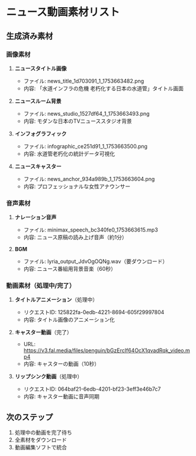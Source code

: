 # ニュース動画素材リスト

## 生成済み素材

### 画像素材
1. **ニュースタイトル画像** 
   - ファイル: news_title_1d703091_1_1753663482.png
   - 内容: 「水道インフラの危機 老朽化する日本の水道管」タイトル画面

2. **ニュースルーム背景**
   - ファイル: news_studio_1527df64_1_1753663493.png
   - 内容: モダンな日本のTVニューススタジオ背景

3. **インフォグラフィック**
   - ファイル: infographic_ce251d91_1_1753663500.png
   - 内容: 水道管老朽化の統計データ可視化

4. **ニュースキャスター**
   - ファイル: news_anchor_934a989b_1_1753663604.png
   - 内容: プロフェッショナルな女性アナウンサー

### 音声素材
1. **ナレーション音声**
   - ファイル: minimax_speech_bc340fe0_1753663615.mp3
   - 内容: ニュース原稿の読み上げ音声（約1分）

2. **BGM**
   - ファイル: lyria_output_JdvOgOQNg.wav（要ダウンロード）
   - 内容: ニュース番組用背景音楽（60秒）

### 動画素材（処理中/完了）
1. **タイトルアニメーション**（処理中）
   - リクエストID: 125822fa-0edb-4221-8694-605f29997804
   - 内容: タイトル画像のアニメーション化

2. **キャスター動画**（完了）
   - URL: https://v3.fal.media/files/penguin/bGzErcIf64OcX1qvadRqk_video.mp4
   - 内容: キャスターの動画（10秒）

3. **リップシンク動画**（処理中）
   - リクエストID: 064baf21-6edb-4201-bf23-3eff3e46b7c7
   - 内容: キャスター動画に音声同期

## 次のステップ
1. 処理中の動画を完了待ち
2. 全素材をダウンロード
3. 動画編集ソフトで統合